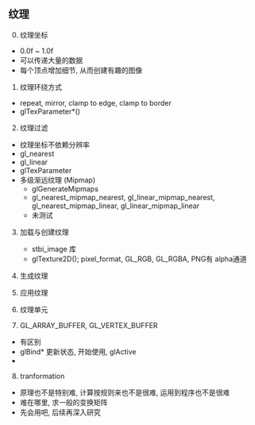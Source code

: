 
## 纹理
0. 纹理坐标
- 0.0f ~ 1.0f
- 可以传递大量的数据
- 每个顶点增加细节, 从而创建有趣的图像

1. 纹理环绕方式
- repeat, mirror, clamp to edge, clamp to border
- glTexParameter*()

2. 纹理过滤
- 纹理坐标不依赖分辨率
- gl_nearest
- gl_linear
- glTexParameter
- 多级渐远纹理 (Mipmap)  
    * glGenerateMipmaps
    * gl_nearest_mipmap_nearest, gl_linear_mipmap_nearest, gl_nearest_mipmap_linear, gl_linear_mipmap_linear
    * 未测试

3. 加载与创建纹理
    * stbi_image 库
    * glTexture2D();  pixel_format, GL_RGB, GL_RGBA, PNG有 alpha通道
4. 生成纹理
5. 应用纹理
6. 纹理单元

7. GL_ARRAY_BUFFER, GL_VERTEX_BUFFER
- 有区别
- glBind* 更新状态, 开始使用, glActive
- 

8. tranformation
- 原理也不是特别难, 计算按规则来也不是很难, 运用到程序也不是很难
- 难在哪里, 求一般的变换矩阵
- 先会用吧, 后续再深入研究
